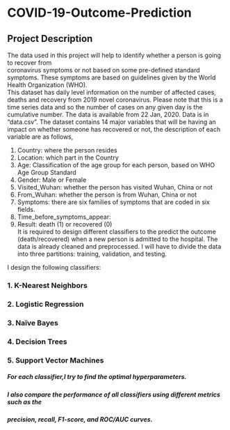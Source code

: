 # COVID-19-Outcome-Prediction
## Project Description 
The data used in this project will help to identify whether a person is going to recover from  
coronavirus symptoms  or not based on some pre-defined standard symptoms. These symptoms are 
based on guidelines given by the World Health Organization (WHO).  
This dataset has daily level information on the number of affected cases, deaths and recovery from 
2019 novel coronavirus. Please note that this is a time series data and so the number of cases on 
any given day is the cumulative number. 
The data is available from 22 Jan, 2020. Data is in “data.csv”. 
The dataset contains 14 major variables that will be having an impact on whether someone has 
recovered or not, the description of each variable are as follows, 
1. Country: where the person resides 
2. Location: which part in the Country  
3. Age: Classification of the age group for each person, based on WHO Age Group Standard  
4. Gender: Male or Female  
5. Visited_Wuhan: whether the person has visited Wuhan, China or not 
6. From_Wuhan: whether the person is from  Wuhan, China or not 
7. Symptoms: there are six families of symptoms that are coded in six fields.  
13.  Time_before_symptoms_appear:  
14.  Result: death (1) or recovered (0)   
It is required to design different classifiers to the predict the outcome (death/recovered) when a new 
person is admitted to the hospital. The data is already cleaned and preprocessed. 
I will have to divide the data into three partitions: training, validation, and testing.

I design the following classifiers: 
### 1. K-Nearest Neighbors 
### 2. Logistic Regression 
### 3. Naïve Bayes     
### 4. Decision Trees 
### 5. Support Vector Machines  

##### For each classifier,I try to find the optimal hyperparameters. 
##### I also compare the performance of all classifiers using different metrics such as the 
##### precision, recall, F1-score, and ROC/AUC curves. 
